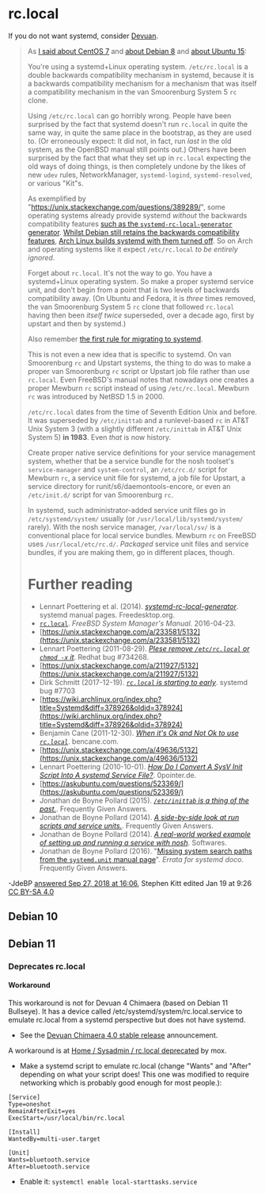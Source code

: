 # rc.local

If you do not want systemd, consider [Devuan](devuan).

> As [I said about CentOS 7](https://unix.stackexchange.com/a/247543/5132) and [about Debian 8](https://unix.stackexchange.com/a/333003/5132) and [about Ubuntu 15](https://unix.stackexchange.com/a/202743/5132):
>
> You're using a systemd+Linux operating system. `/etc/rc.local` is a double backwards compatibility mechanism in systemd, because it is a backwards compatibility mechanism for a mechanism that was itself a compatibility mechanism in the van Smoorenburg System 5 `rc` clone.
>
> Using `/etc/rc.local` can go horribly wrong. People have been surprised by the fact that systemd doesn't run `rc.local` in quite the same way, in quite the same place in the bootstrap, as they are used to. (Or erroneously expect: It did not, in fact, run _last_ in the old system, as the OpenBSD manual still points out.) Others have been surprised by the fact that what they set up in `rc.local` expecting the old ways of doing things, is then completely undone by the likes of new `udev` rules, NetworkManager, `systemd-logind`, `systemd-resolved`, or various "Kit"s.
>
> As exemplified by "https://unix.stackexchange.com/questions/389289/", some operating systems already provide systemd _without_ the backwards compatibility features [such as the `systemd-rc-local-generator` generator](https://github.com/systemd/systemd/blob/044c2c7a2b322b6561d7e3cc5a48a548fee887f9/meson.build#L1912). [Whilst Debian still retains the backwards compatibility features](https://sources.debian.org/src/systemd/239-10/debian/rules/#L48), [Arch Linux builds systemd with them turned off](https://git.archlinux.org/svntogit/packages.git/tree/trunk/PKGBUILD?h=packages/systemd#n133). So on Arch and operating systems like it expect `/etc/rc.local` _to be entirely ignored_.
>
> Forget about `rc.local`. It's not the way to go. You have a systemd+Linux operating system. So make a proper systemd service unit, and don't begin from a point that is two levels of backwards compatibility away. (On Ubuntu and Fedora, it is _three_ times removed, the van Smoorenburg System 5 `rc` clone that followed `rc.local` having then been _itself twice_ superseded, over a decade ago, first by upstart and then by systemd.)
>
> Also remember [the first rule for migrating to systemd](https://jdebp.uk/FGA/systemd-house-of-horror/daemonize.html#first-rule).
>
> This is not even a new idea that is specific to systemd. On van Smoorenburg `rc` and Upstart systems, the thing to do was to make a proper van Smoorenburg `rc` script or Upstart job file rather than use `rc.local`. Even FreeBSD's manual notes that nowadays one creates a proper Mewburn `rc` script instead of using `/etc/rc.local`. Mewburn `rc` was introduced by NetBSD 1.5 in 2000.
>
> `/etc/rc.local` dates from the time of Seventh Edition Unix and before. It was superseded by `/etc/inittab` and a runlevel-based `rc` in AT&T Unix System 3 (with a slightly different `/etc/inittab` in AT&T Unix System 5) **in 1983**. Even _that_ is now history.
>
> Create proper native service definitions for your service management system, whether that be a service bundle for the nosh toolset's `service-manager` and `system-control`, an `/etc/rc.d/` script for Mewburn `rc`, a service unit file for systemd, a job file for Upstart, a service directory for runit/s6/daemontools-encore, or even an `/etc/init.d/` script for van Smoorenburg `rc`.
>
> In systemd, such administrator-added service unit files go in `/etc/systemd/system/` usually (or `/usr/local/lib/systemd/system/` rarely). With the nosh service manager, `/var/local/sv/` is a conventional place for local service bundles. Mewburn `rc` on FreeBSD uses `/usr/local/etc/rc.d/`. _Packaged_ service unit files and service bundles, if you are making them, go in different places, though.
> # Further reading
>
> - Lennart Poettering et al. (2014). [_systemd-rc-local-generator_](http://www.freedesktop.org/software/systemd/man/systemd-rc-local-generator.html). systemd manual pages. Freedesktop.org.
> - [`rc.local`](https://www.freebsd.org/cgi/man.cgi?query=rc.local&manpath=FreeBSD+11.2-RELEASE+and+Ports). _FreeBSD System Manager's Manual_. 2016-04-23.
> - [https://unix.stackexchange.com/a/233581/5132](https://unix.stackexchange.com/a/233581/5132)
> - Lennart Poettering (2011-08-29). _[Plese remove `/etc/rc.local` or `chmod -x` it](https://bugzilla.redhat.com/show_bug.cgi?id=734268)_. Redhat bug #734268.
> - [https://unix.stackexchange.com/a/211927/5132](https://unix.stackexchange.com/a/211927/5132)
> - Dirk Schmitt (2017-12-19). _[`rc.local` is starting to early](https://github.com/systemd/systemd/issues/7703)_. systemd bug #7703
> - [https://wiki.archlinux.org/index.php?title=Systemd&diff=378926&oldid=378924](https://wiki.archlinux.org/index.php?title=Systemd&diff=378926&oldid=378924)
> - Benjamin Cane (2011-12-30). _[When it's Ok and Not Ok to use `rc.local`](https://bencane.com/2011/12/30/when-its-ok-and-not-ok-to-use-rc-local/)_. bencane.com.
> - [https://unix.stackexchange.com/a/49636/5132](https://unix.stackexchange.com/a/49636/5132)
> - Lennart Poettering (2010-10-01). _[How Do I Convert A SysV Init Script Into A systemd Service File?](http://0pointer.de/blog/projects/systemd-for-admins-3.html)_. 0pointer.de.
> - [https://askubuntu.com/questions/523369/](https://askubuntu.com/questions/523369/)
> - Jonathan de Boyne Pollard (2015). [_`/etc/inittab` is a thing of the past._](https://jdebp.uk/FGA/inittab-is-history.html). Frequently Given Answers.
> - Jonathan de Boyne Pollard (2014). [_A side-by-side look at run scripts and service units._](https://jdebp.uk/FGA/run-scripts-and-service-units-side-by-side.html). Frequently Given Answers.
> - Jonathan de Boyne Pollard (2014). _[A real-world worked example of setting up and running a service with nosh](https://jdebp.uk/Softwares/nosh/worked-example.html)_. Softwares.
> - Jonathan de Boyne Pollard (2016). "[Missing system search paths from the `systemd.unit` manual page](https://jdebp.uk/FGA/systemd-documentation-errata.html#MissingUsrLocalLibSystemd)". _Errata for systemd doco_. Frequently Given Answers.

-JdeBP [answered Sep 27, 2018 at 16:06](https://unix.stackexchange.com/a/471871/343286), Stephen Kitt edited Jan 19 at 9:26 [CC BY-SA 4.0](https://creativecommons.org/licenses/by-sa/4.0/)


## Debian 10


## Debian 11
### Deprecates rc.local

#### Workaround
This workaround is not for Devuan 4 Chimaera (based on Debian 11 Bullseye). It has a device called /etc/systemd/system/rc.local.service to emulate rc.local from a systemd perspective but does not have systemd.
- See the [Devuan Chimaera 4.0 stable release](https://www.devuan.org/os/announce/chimaera-release-announce-2021-10-14) announcement.

A workaround is at [Home / Sysadmin / rc.local deprecated](https://mox.sh/sysadmin/rc-local-deprecated/) by mox.
- Make a systemd script to emulate rc.local (change "Wants" and "After" depending on what your script does! This one was modified to require networking which is probably good enough for most people.):
```
[Service]
Type=oneshot
RemainAfterExit=yes
ExecStart=/usr/local/bin/rc.local

[Install]
WantedBy=multi-user.target

[Unit]
Wants=bluetooth.service
After=bluetooth.service
```
- Enable it: `systemctl enable local-starttasks.service`
